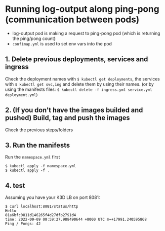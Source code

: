 # Running log-output along ping-pong (communication between pods)
- log-output pod is making a request to ping-pong pod (which is returning the ping/pong count)
- `confimap.yml` is used to set env vars into the pod

## 1. Delete previous deployments, services and ingress
Check the deployment names with `$ kubectl get deployments`, the services with `$ kubectl get svc,ing` and delete them by using their names. (or by using the manifests files: `$ kubectl delete -f ingress.yml service.yml deployment.yml`)

## 2. (If you don't have the images builded and pushed) Build, tag and push the images
Check the previous steps/folders

## 3. Run the manifests 
Run the `namespace.yml` first
```shell
$ kubectl apply -f namespace.yml
$ kubectl apply -f .
```

## 4. test
Assuming you have your K3D LB on port 8081:

```shell
$ curl localhost:8081/status/http
Hello
81a6bfc0811d146265f4d27dfb2791d4
time: 2022-09-09 00:59:27.988490644 +0000 UTC m=+17991.240595868
Ping / Pongs: 42
```
